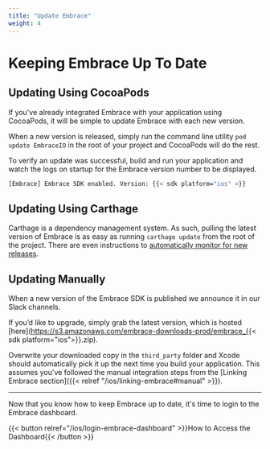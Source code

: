 ```yaml
---
title: "Update Embrace"
weight: 4
---
```


# Keeping Embrace Up To Date

## Updating Using CocoaPods

If you've already integrated Embrace with your application using CocoaPods, it will be simple to update Embrace with each new version.

When a new version is released, simply run the command line utility `pod update EmbraceIO` in the root of your project and CocoaPods will do the rest.

To verify an update was successful, build and run your application and watch the logs on startup for the Embrace version number to be displayed.

```sh
[Embrace] Embrace SDK enabled. Version: {{< sdk platform="ios" >}}
```

## Updating Using Carthage

Carthage is a dependency management system. As such, pulling the latest version of Embrace is as easy as running `carthage update` from the root of the project.
There are even instructions to [automatically monitor for new releases](https://github.com/Carthage/Carthage#optionally-add-build-phase-to-warn-about-outdated-dependencies). 

## Updating Manually 

When a new version of the Embrace SDK is published we announce it in our Slack channels. 

If you’d like to upgrade, simply grab the latest version, which is hosted [here](https://s3.amazonaws.com/embrace-downloads-prod/embrace_{{< sdk platform="ios">}}.zip).

Overwrite your downloaded copy in the `third_party` folder and Xcode should automatically pick it up the next time you build your application. This assumes you've followed the manual integration steps from the [Linking Embrace section]({{< relref "/ios/linking-embrace#manual" >}}).

---

Now that you know how to keep Embrace up to date, it's time to login to the
Embrace dashboard.

{{< button relref="/ios/login-embrace-dashboard" >}}How to Access the Dashboard{{< /button >}}
